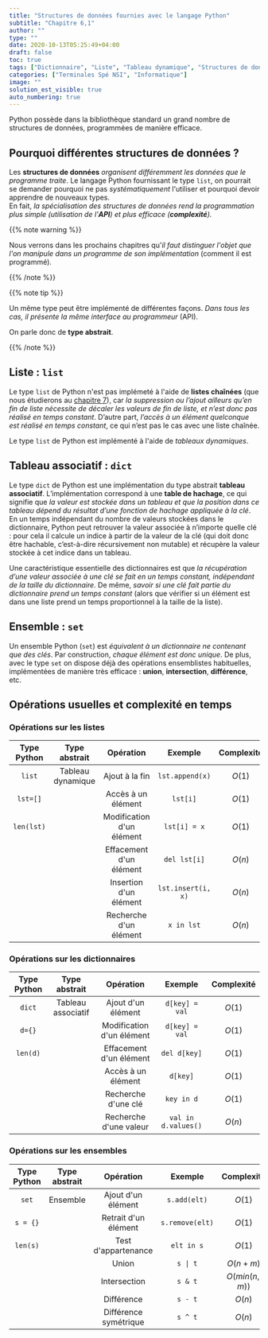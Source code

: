 ```yaml
---
title: "Structures de données fournies avec le langage Python"
subtitle: "Chapitre 6,1"
author: ""
type: ""
date: 2020-10-13T05:25:49+04:00
draft: false
toc: true
tags: ["Dictionnaire", "Liste", "Tableau dynamique", "Structures de données", "Ensemble", "Complexité", "Tableau associatif"]
categories: ["Terminales Spé NSI", "Informatique"]
image: ""
solution_est_visible: true
auto_numbering: true
---
```

Python possède dans la bibliothèque standard un grand nombre de structures de données, programmées de manière efficace.

## Pourquoi différentes structures de données ?

Les **structures de données** *organisent différemment les données que le programme traite*. Le langage Python fournissant le type `list`, on pourrait se demander pourquoi ne pas *systématiquement* l'utiliser et pourquoi devoir apprendre de nouveaux types.   
En fait, *la spécialisation des structures de données rend la programmation plus simple (utilisation de l'**API**) et plus efficace (**complexité**).*

{{% note warning %}}

Nous verrons dans les prochains chapitres qu'*il faut distinguer l'objet que l'on manipule dans un programme de son implémentation* (comment il est programmé).

{{% /note %}}

{{% note tip %}}

Un même type peut être implémenté de différentes façons. *Dans tous les cas, il présente la même interface au programmeur* (API).

On parle donc de **type abstrait**.

{{% /note %}}

## Liste : `list`

Le type `list` de Python n'est pas implémeté à l'aide de **listes chaînées** (que nous étudierons au [chapitre 7](../../chap-7)), car *la suppression ou l’ajout ailleurs qu’en fin de liste nécessite de décaler les valeurs de fin de liste, et n’est donc pas réalisé en temps constant*. D’autre part, *l’accès à un élément quelconque est réalisé en temps constant*, ce qui n’est pas le cas avec une liste chaînée. 

Le type `list` de Python est implémenté à l'aide de *tableaux dynamiques*.

## Tableau associatif : `dict`

Le type `dict` de Python est une implémentation du type abstrait **tableau associatif**. L’implémentation correspond à une **table de hachage**, ce qui signifie que *la valeur est stockée dans un tableau et que la position dans ce tableau dépend du résultat d’une fonction de hachage appliquée à la clé*. En un temps indépendant du nombre de valeurs stockées dans le dictionnaire, Python peut retrouver la valeur associée à n’importe quelle clé : pour cela il calcule un indice à partir de la valeur de la clé (qui doit donc être hachable, c’est-à-dire récursivement non mutable) et récupère la valeur stockée à cet indice dans un tableau.

Une caractéristique essentielle des dictionnaires est que *la récupération d’une valeur associée à une clé se fait en un temps constant, indépendant de la taille du dictionnaire*. De même, *savoir si une clé fait partie du dictionnaire prend un temps constant* (alors que vérifier si un élément est dans une liste prend un temps proportionnel à la taille de la liste).

## Ensemble : `set` 

Un ensemble Python (`set`) est *équivalent à un dictionnaire ne contenant que des clés*. Par construction, *chaque élément est donc unique*. De plus, avec le type `set` on dispose déjà des opérations ensemblistes habituelles, implémentées de manière très efficace : **union**, **intersection**, **différence**, etc.

## Opérations usuelles et complexité en temps

### Opérations sur les listes

|Type Python | Type abstrait | Opération | Exemple | Complexité |
| :----: | :----: | :----: | :----: | :----: |
| `list` | Tableau dynamique | Ajout à la fin | `lst.append(x)` | $O(1)$ |
| `lst=[]` |  | Accès à un élément | `lst[i]` | $O(1)$ |
| `len(lst)` |  | Modification d'un élément | `lst[i] = x` | $O(1)$ |
| |  | Effacement d'un élément | `del lst[i]` | $O(n)$ |
| |  | Insertion d'un élément | `lst.insert(i, x)` | $O(n)$ |
| |  | Recherche d'un élément | `x in lst` | $O(n)$ |

### Opérations sur les dictionnaires

|Type Python | Type abstrait | Opération | Exemple | Complexité |
| :----: | :----: | :----: | :----: | :----: |
| `dict` | Tableau associatif | Ajout d'un élément | `d[key] = val` | $O(1)$ |
| `d={}` |  | Modification d'un élément | `d[key] = val` | $O(1)$ |
| `len(d)` |  | Effacement d'un élément | `del d[key]` | $O(1)$ |
| |  | Accès à un élément | `d[key]` | $O(1)$ |
| |  | Recherche d'une clé | `key in d` | $O(1)$ |
| |  | Recherche d'une valeur | `val in d.values()` | $O(n)$ |

### Opérations sur les ensembles

|Type Python | Type abstrait | Opération | Exemple | Complexité |
| :----: | :----: | :----: | :----: | :----: |
| `set` | Ensemble | Ajout d'un élément | `s.add(elt)` | $O(1)$ |
| `s = {}` |  | Retrait d'un élément | `s.remove(elt)` | $O(1)$ |
| `len(s)` |  | Test d'appartenance | `elt in s` | $O(1)$ |
| |  | Union | `s \| t` | $O(n + m)$ |
| |  | Intersection | `s & t` | $O(min(n, m))$ |
| |  | Différence | `s - t` | $O(n)$ |
| |  | Différence symétrique | `s ^ t` | $O(n)$ |